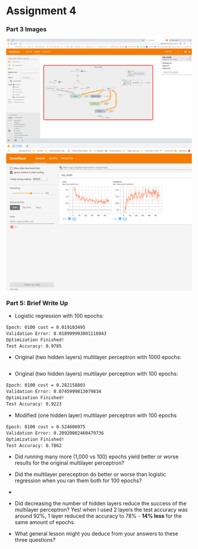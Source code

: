 # Assignment 4

### Part 3 Images
<img src="Graph.png" align="center" width=700>
<img src="Scalars.png" align="center" width=700>


### Part 5: Brief Write Up

  - Logistic regression with 100 epochs:
  ```sh
  Epoch: 0100 cost = 0.019103495
Validation Error: 0.018999993801116943
Optimization Finished!
Test Accuracy: 0.9785
```
  - Original (two hidden layers) multilayer perceptron with 1000 epochs:
  ```sh
  ```
- Original (two hidden layers) multilayer perceptron with 100 epochs:
```sh
Epoch: 0100 cost = 0.282158803
Validation Error: 0.0745999813079834
Optimization Finished!
Test Accuracy: 0.9223
```
- Modified (one hidden layer) multilayer perceptron with 100 epochs
 ```sh
 Epoch: 0100 cost = 0.524606975
Validation Error: 0.20920002460479736
Optimization Finished!
Test Accuracy: 0.7862
  ```
  
- Did running many more (1,000 vs 100) epochs yield better or worse results for the original multilayer perceptron?

- Did the multilayer pereceptron do better or worse than logistic regression when you ran them both for 100 epochs?
- 
- Did decreasing the number of hidden layers reduce the success of the multilayer perceptron?
Yes! when I used 2 layers the test accuracy was around 92%, 1 layer reduced the accuracy to 78% - **14% less** for the same amount of epochs.
- What general lesson might you deduce from your answers to these three questions?
